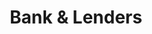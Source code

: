 ---
title: "Bank & Lenders"
header: 'Nice Bank & Lenders header'
summary: "We believe in long term relationships with our clients and empowering the with cutting-edge technology tools and solutions to enable our clients' strategic positioning in the market."
---